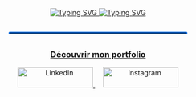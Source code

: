<div align="center">
  <a href="https://portfolio-alexy.vercel.app">
    <img src="https://readme-typing-svg.herokuapp.com?font=Fira+Code&weight=600&size=32&duration=3000&pause=1000&color=0969DA&center=true&vCenter=true&repeat=false&width=500&height=60&lines=Alexy+Canu+-+Pentester+Junior" alt="Typing SVG" />
  </a>
  <a href="https://portfolio-alexy.vercel.app">
    <img src="https://readme-typing-svg.herokuapp.com?font=Fira+Code&weight=500&size=18&duration=6000&pause=1000&color=0969DA&center=true&vCenter=true&width=500&height=30&lines=%E2%86%90+%C3%89tudiant+%C3%A0+Epitech+Bordeaux+%E2%86%92;%E2%86%90+D%C3%A9veloppeur+C%2C+Python%2C+Web+%E2%86%92;%E2%86%90+Recherche+stage+de+juillet+%C3%A0+d%C3%A9cembre+%E2%86%92" alt="Typing SVG" />
  </a>
  <hr style="width:70%; border:2px solid #0969DA; border-radius:5px; margin:30px auto;">
  <h3><a href="https://portfolio-alexy.vercel.app">Découvrir mon portfolio</a></h3>  
  <div align="center">
    <a href="https://www.linkedin.com/in/alexy-canu-006aa1344/">
      <img src="https://img.shields.io/badge/LinkedIn-0077B5?style=for-the-badge&logo=linkedin&logoColor=white" alt="LinkedIn" width="150" height="40"/>
    </a>
    &nbsp;&nbsp;&nbsp;
    <a href="https://www.instagram.com/alexy_cn">
      <img src="https://img.shields.io/badge/Instagram-E4405F?style=for-the-badge&logo=instagram&logoColor=white" alt="Instagram" width="150" height="40"/>
    </a>
  </div>
</div>
